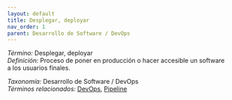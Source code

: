 ```yaml
---
layout: default
title: Desplegar, deployar
nav_order: 1
parent: Desarrollo de Software / DevOps
---
```


*Término:* Desplegar, deployar  
*Definición:* Proceso de poner en producción o hacer accesible un software a los usuarios finales.

*Taxonomía:* Desarrollo de Software / DevOps  
*Términos relacionados:* [DevOps](https://maleniski.github.io/diccionario-angl-tec-mx/docs/alfabeticamente/D/devops/), [Pipeline](https://maleniski.github.io/diccionario-angl-tec-mx/docs/alfabeticamente/P/pipeline/)
